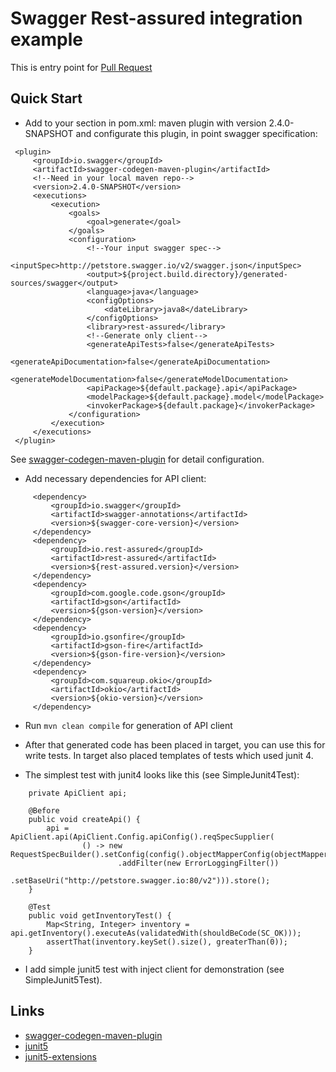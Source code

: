 # Swagger Rest-assured integration example #

This is entry point for 
[Pull Request](https://github.com/swagger-api/swagger-codegen/pull/7492)

## Quick Start
* Add to your <build> section in pom.xml: maven plugin with version 2.4.0-SNAPSHOT and configurate this plugin, in <inputSpec> point swagger specification:
```(xml)
 <plugin>
     <groupId>io.swagger</groupId>
     <artifactId>swagger-codegen-maven-plugin</artifactId>
     <!--Need in your local maven repo-->
     <version>2.4.0-SNAPSHOT</version>
     <executions>
         <execution>
             <goals>
                 <goal>generate</goal>
             </goals>
             <configuration>
                 <!--Your input swagger spec-->
                 <inputSpec>http://petstore.swagger.io/v2/swagger.json</inputSpec>
                 <output>${project.build.directory}/generated-sources/swagger</output>
                 <language>java</language>
                 <configOptions>
                     <dateLibrary>java8</dateLibrary>
                 </configOptions>
                 <library>rest-assured</library>
                 <!--Generate only client-->
                 <generateApiTests>false</generateApiTests>
                 <generateApiDocumentation>false</generateApiDocumentation>
                 <generateModelDocumentation>false</generateModelDocumentation>
                 <apiPackage>${default.package}.api</apiPackage>
                 <modelPackage>${default.package}.model</modelPackage>
                 <invokerPackage>${default.package}</invokerPackage>
             </configuration>
         </execution>
     </executions>
 </plugin>
```
See [swagger-codegen-maven-plugin](https://github.com/swagger-api/swagger-codegen/tree/master/modules/swagger-codegen-maven-plugin) for detail configuration.

* Add necessary dependencies for API client:
```(xml)
     <dependency>
         <groupId>io.swagger</groupId>
         <artifactId>swagger-annotations</artifactId>
         <version>${swagger-core-version}</version>
     </dependency>
     <dependency>
         <groupId>io.rest-assured</groupId>
         <artifactId>rest-assured</artifactId>
         <version>${rest-assured.version}</version>
     </dependency>
     <dependency>
         <groupId>com.google.code.gson</groupId>
         <artifactId>gson</artifactId>
         <version>${gson-version}</version>
     </dependency>
     <dependency>
         <groupId>io.gsonfire</groupId>
         <artifactId>gson-fire</artifactId>
         <version>${gson-fire-version}</version>
     </dependency>
     <dependency>
         <groupId>com.squareup.okio</groupId>
         <artifactId>okio</artifactId>
         <version>${okio-version}</version>
     </dependency>
```
* Run ```mvn clean compile``` for generation of API client

* After that generated code has been placed in target, you can use this for write tests. In target also placed templates of tests which used junit 4.

* The simplest test with junit4 looks like this (see SimpleJunit4Test):
```
    private ApiClient api;
    
    @Before
    public void createApi() {
        api = ApiClient.api(ApiClient.Config.apiConfig().reqSpecSupplier(
                () -> new RequestSpecBuilder().setConfig(config().objectMapperConfig(objectMapperConfig().defaultObjectMapper(gson())))
                        .addFilter(new ErrorLoggingFilter())
                        .setBaseUri("http://petstore.swagger.io:80/v2"))).store();
    }

    @Test
    public void getInventoryTest() {
        Map<String, Integer> inventory = api.getInventory().executeAs(validatedWith(shouldBeCode(SC_OK)));
        assertThat(inventory.keySet().size(), greaterThan(0));
    }
```
* I add simple junit5 test with inject client for demonstration (see SimpleJunit5Test).

## Links
* [swagger-codegen-maven-plugin](https://github.com/swagger-api/swagger-codegen/tree/master/modules/swagger-codegen-maven-plugin)
* [junit5](https://junit.org/junit5/)
* [junit5-extensions](https://github.com/JeffreyFalgout/junit5-extensions/tree/master/guice-extension)

